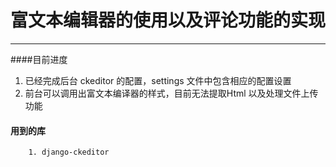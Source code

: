 # 富文本编辑器的使用以及评论功能的实现
-------------------------
####目前进度
1. 已经完成后台 ckeditor 的配置，settings 文件中包含相应的配置设置
2. 前台可以调用出富文本编译器的样式，目前无法提取Html 以及处理文件上传功能

#### 用到的库
        
        1. django-ckeditor